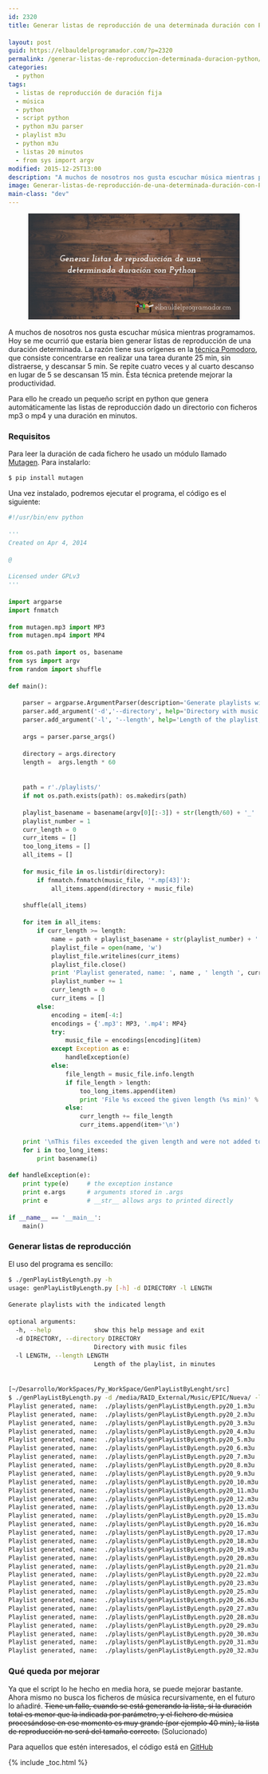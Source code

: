 ```yaml
---
id: 2320
title: Generar listas de reproducción de una determinada duración con Python

layout: post
guid: https://elbauldelprogramador.com/?p=2320
permalink: /generar-listas-de-reproduccion-determinada-duracion-python/
categories:
  - python
tags:
  - listas de reproducción de duración fija
  - música
  - python
  - script python
  - python m3u parser
  - playlist m3u
  - python m3u
  - listas 20 minutos
  - from sys import argv
modified: 2015-12-25T13:00
description: "A muchos de nosotros nos gusta escuchar música mientras programamos. Hoy se me ocurrió que estaría bien generar listas de reproducción de una duración determinada. La razón tiene sus orígenes en la técnica Pomodoro, que consiste concentrarse en realizar una tarea durante 25 min, sin distraerse, y descansar 5 min. Se repite cuatro veces y al cuarto descanso en lugar de 5 se descansan 15 min. Ésta técnica pretende mejorar la productividad."
image: Generar-listas-de-reproducción-de-una-determinada-duración-con-Python.png
main-class: "dev"
---
```

<figure>
  <a href="/assets/img/Generar-listas-de-reproducción-de-una-determinada-duración-con-Python.png"><img src="/assets/img/Generar-listas-de-reproducción-de-una-determinada-duración-con-Python.png" title="{{ page.title }}" alt="{{ page.title }}" /></a>
</figure>

A muchos de nosotros nos gusta escuchar música mientras programamos. Hoy se me ocurrió que estaría bien generar listas de reproducción de una duración determinada. La razón tiene sus orígenes en la <a href="http://es.wikipedia.org/wiki/T%C3%A9cnica_Pomodoro" title="Técnica pomodoro" target="_blank">técnica Pomodoro</a>, que consiste concentrarse en realizar una tarea durante 25 min, sin distraerse, y descansar 5 min. Se repite cuatro veces y al cuarto descanso en lugar de 5 se descansan 15 min. Ésta técnica pretende mejorar la productividad.

Para ello he creado un pequeño script en python que genera automáticamente las listas de reproducción dado un directorio con ficheros mp3 o mp4 y una duración en minutos.

<!--ad-->

### Requisitos

Para leer la duración de cada fichero he usado un módulo llamado <a href="https://code.google.com/p/mutagen/" title="Mutagen Homepage" target="_blank">Mutagen</a>. Para instalarlo:

```bash
$ pip install mutagen

```

Una vez instalado, podremos ejecutar el programa, el código es el siguiente:

```python
#!/usr/bin/env python

'''
Created on Apr 4, 2014

@

Licensed under GPLv3
'''

import argparse
import fnmatch

from mutagen.mp3 import MP3
from mutagen.mp4 import MP4

from os.path import os, basename
from sys import argv
from random import shuffle

def main():

    parser = argparse.ArgumentParser(description='Generate playlists with the indicated length')
    parser.add_argument('-d','--directory', help='Directory with music files',type=str, required=True)
    parser.add_argument('-l', '--length', help='Length of the playlist, in minutes', type=int, required=True)

    args = parser.parse_args()

    directory = args.directory
    length =  args.length * 60


    path = r'./playlists/'
    if not os.path.exists(path): os.makedirs(path)

    playlist_basename = basename(argv[0][:-3]) + str(length/60) + '_'
    playlist_number = 1
    curr_length = 0
    curr_items = []
    too_long_items = []
    all_items = []

    for music_file in os.listdir(directory):
        if fnmatch.fnmatch(music_file, '*.mp[43]'):
            all_items.append(directory + music_file)

    shuffle(all_items)

    for item in all_items:
        if curr_length >= length:
            name = path + playlist_basename + str(playlist_number) + '.m3u'
            playlist_file = open(name, 'w')
            playlist_file.writelines(curr_items)
            playlist_file.close()
            print 'Playlist generated, name: ', name , ' length ', curr_length/60 , 'min'
            playlist_number += 1
            curr_length = 0
            curr_items = []
        else:
            encoding = item[-4:]
            encodings = {'.mp3': MP3, '.mp4': MP4}
            try:
                music_file = encodings[encoding](item)
            except Exception as e:
                handleException(e)
            else:
                file_length = music_file.info.length
                if file_length > length:
                    too_long_items.append(item)
                    print 'File %s exceed the given length (%s min)' % (item, file_length/60)
                else:
                    curr_length += file_length
                    curr_items.append(item+'\n')

    print '\nThis files exceeded the given length and were not added to any playlist...\n'
    for i in too_long_items:
        print basename(i)

def handleException(e):
    print type(e)     # the exception instance
    print e.args      # arguments stored in .args
    print e           # __str__ allows args to printed directly

if __name__ == '__main__':
    main()

```

### Generar listas de reproducción

El uso del programa es sencillo:

```bash
$ ./genPlayListByLength.py -h
usage: genPlayListByLength.py [-h] -d DIRECTORY -l LENGTH

Generate playlists with the indicated length

optional arguments:
  -h, --help            show this help message and exit
  -d DIRECTORY, --directory DIRECTORY
                        Directory with music files
  -l LENGTH, --length LENGTH
                        Length of the playlist, in minutes


[~/Desarrollo/WorkSpaces/Py_WorkSpace/GenPlayListByLenght/src]
$ ./genPlayListByLength.py -d /media/RAID_External/Music/EPIC/Nueva/ -l 20
Playlist generated, name:  ./playlists/genPlayListByLength.py20_1.m3u  length  24.0001451247 min
Playlist generated, name:  ./playlists/genPlayListByLength.py20_2.m3u  length  22.7172426304 min
Playlist generated, name:  ./playlists/genPlayListByLength.py20_3.m3u  length  24.2311836735 min
Playlist generated, name:  ./playlists/genPlayListByLength.py20_4.m3u  length  20.2354164777 min
Playlist generated, name:  ./playlists/genPlayListByLength.py20_5.m3u  length  21.8601359014 min
Playlist generated, name:  ./playlists/genPlayListByLength.py20_6.m3u  length  28.3070597128 min
Playlist generated, name:  ./playlists/genPlayListByLength.py20_7.m3u  length  22.7946424792 min
Playlist generated, name:  ./playlists/genPlayListByLength.py20_8.m3u  length  21.2017535903 min
Playlist generated, name:  ./playlists/genPlayListByLength.py20_9.m3u  length  21.7807044596 min
Playlist generated, name:  ./playlists/genPlayListByLength.py20_10.m3u  length  21.1862736206 min
Playlist generated, name:  ./playlists/genPlayListByLength.py20_11.m3u  length  23.5667059713 min
Playlist generated, name:  ./playlists/genPlayListByLength.py20_12.m3u  length  21.3402993197 min
Playlist generated, name:  ./playlists/genPlayListByLength.py20_13.m3u  length  25.1046409675 min
Playlist generated, name:  ./playlists/genPlayListByLength.py20_15.m3u  length  20.4145971277 min
Playlist generated, name:  ./playlists/genPlayListByLength.py20_16.m3u  length  21.0794618292 min
Playlist generated, name:  ./playlists/genPlayListByLength.py20_17.m3u  length  20.2702464097 min
Playlist generated, name:  ./playlists/genPlayListByLength.py20_18.m3u  length  21.2315525321 min
Playlist generated, name:  ./playlists/genPlayListByLength.py20_19.m3u  length  20.798403305 min
Playlist generated, name:  ./playlists/genPlayListByLength.py20_20.m3u  length  22.1189417989 min
Playlist generated, name:  ./playlists/genPlayListByLength.py20_21.m3u  length  21.7013696145 min
Playlist generated, name:  ./playlists/genPlayListByLength.py20_22.m3u  length  22.971888133 min
Playlist generated, name:  ./playlists/genPlayListByLength.py20_23.m3u  length  21.8250628874 min
Playlist generated, name:  ./playlists/genPlayListByLength.py20_25.m3u  length  21.3321723356 min
Playlist generated, name:  ./playlists/genPlayListByLength.py20_26.m3u  length  21.5465699169 min
Playlist generated, name:  ./playlists/genPlayListByLength.py20_27.m3u  length  24.9339743008 min
Playlist generated, name:  ./playlists/genPlayListByLength.py20_28.m3u  length  32.0853333333 min
Playlist generated, name:  ./playlists/genPlayListByLength.py20_29.m3u  length  25.4854482237 min
Playlist generated, name:  ./playlists/genPlayListByLength.py20_30.m3u  length  20.7996613757 min
Playlist generated, name:  ./playlists/genPlayListByLength.py20_31.m3u  length  21.3372033258 min
Playlist generated, name:  ./playlists/genPlayListByLength.py20_32.m3u  length  22.5926288738 min

```

### Qué queda por mejorar

Ya que el script lo he hecho en media hora, se puede mejorar bastante. Ahora mismo no busca los ficheros de música recursivamente, en el futuro lo añadiré. <del datetime="2014-04-05T15:37:18+00:00">Tiene un fallo, cuando se está generando la lista, si la duración total es menor que la indicada por parámetro, y el fichero de música procesándose en ese momento es muy grande (por ejemplo 40 min), la lista de reproducción no será del tamaño correcto.</del> (Solucionado)

Para aquellos que estén interesados, el código está en <a href="https://github.com/algui91/genPlaylistByName" title="Repositorio" target="_blank">GitHub</a>

{% include _toc.html %}
